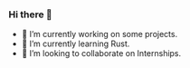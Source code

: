 ### Hi there 👋

- 🔭 I’m currently working on some projects.
- 🌱 I’m currently learning Rust.
- 👯 I’m looking to collaborate on Internships.

<!--
**mihirchakmait/mihirchakmait** is a ✨ _special_ ✨ repository because its `README.md` (this file) appears on your GitHub profile.

Here are some ideas to get you started:

- 🔭 I’m currently working on ...
- 🌱 I’m currently learning ...
- 👯 I’m looking to collaborate on ...
- 🤔 I’m looking for help with ...
- 💬 Ask me about ...
- 📫 How to reach me: ...
- 😄 Pronouns: ...
- ⚡ Fun fact: ...
-->
